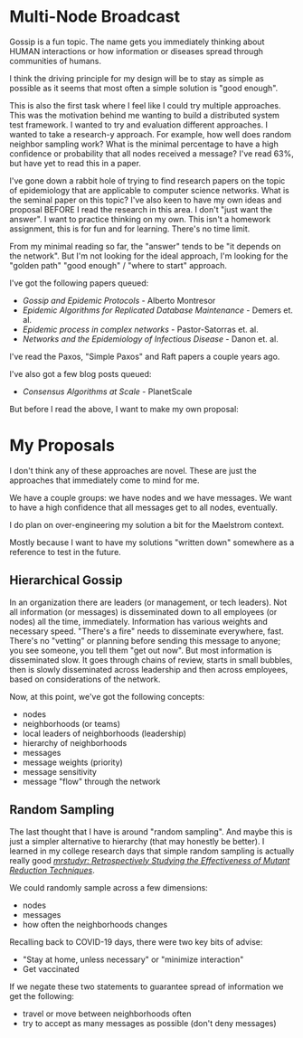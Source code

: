 # Multi-Node Broadcast

Gossip is a fun topic. The name gets you immediately thinking about HUMAN interactions
or how information or diseases spread through communities of humans.

I think the driving principle for my design will be to stay as simple as possible
as it seems that most often a simple solution is "good enough".

This is also the first task where I feel like I could try multiple approaches.
This was the motivation behind me wanting to build a distributed system test
framework. I wanted to try and evaluation different approaches. I wanted to
take a research-y approach. For example, how well does random neighbor sampling work?
What is the minimal percentage to have a high confidence or probability that all
nodes received a message? I've read 63%, but have yet to read this in a paper.

I've gone down a rabbit hole of trying to find research papers on the topic of
epidemiology that are applicable to computer science networks. What is the seminal
paper on this topic? I've also keen to have my own ideas and proposal BEFORE I
read the research in this area. I don't "just want the answer". I want to practice
thinking on my own. This isn't a homework assignment, this is for fun and for
learning. There's no time limit.

From my minimal reading so far, the "answer" tends to be "it depends on the network".
But I'm not looking for the ideal approach, I'm looking for the "golden path"
"good enough" / "where to start" approach.

I've got the following papers queued:

- _Gossip and Epidemic Protocols_ - Alberto Montresor
- _Epidemic Algorithms for Replicated Database Maintenance_ - Demers et. al.
- _Epidemic process in complex networks_ - Pastor-Satorras et. al.
- _Networks and the Epidemiology of Infectious Disease_ - Danon et. al.

I've read the Paxos, "Simple Paxos" and Raft papers a couple years ago.

I've also got a few blog posts queued:
- _Consensus Algorithms at Scale_ - PlanetScale

But before I read the above, I want to make my own proposal:

# My Proposals

I don't think any of these approaches are novel. These are just the approaches
that immediately come to mind for me.

We have a couple groups: we have nodes and we have messages. We want to have a
high confidence that all messages get to all nodes, eventually.

I do plan on over-engineering my solution a bit for the Maelstrom context.

Mostly because I want to have my solutions "written down" somewhere as a reference
to test in the future.

## Hierarchical Gossip

In an organization there are leaders (or management, or tech leaders). Not all information (or messages)
is disseminated down to all employees (or nodes) all the time, immediately.
Information has various weights and necessary speed. "There's a fire" needs to
disseminate everywhere, fast. There's no "vetting" or planning before sending
this message to anyone; you see someone, you tell them "get out now". But most
information is disseminated slow. It goes through chains of review,
starts in small bubbles, then is slowly disseminated across leadership and then across
employees, based on considerations of the network.

Now, at this point, we've got the following concepts:

- nodes
- neighborhoods (or teams)
- local leaders of neighborhoods (leadership)
- hierarchy of neighborhoods
- messages
- message weights (priority)
- message sensitivity
- message "flow" through the network

## Random Sampling

The last thought that I have is around "random sampling". And maybe this is just
a simpler alternative to hierarchy (that may honestly be better). I learned in
my college research days that simple random sampling is actually really good
[_mrstudyr: Retrospectively Studying the Effectiveness of Mutant Reduction Techniques_](https://philmcminn.com/publications/mccurdy2016.pdf).

We could randomly sample across a few dimensions:

- nodes
- messages
- how often the neighborhoods changes

Recalling back to COVID-19 days, there were two key bits of advise:

- "Stay at home, unless necessary" or "minimize interaction"
- Get vaccinated

If we negate these two statements to guarantee spread of information we get the following:

- travel or move between neighborhoods often
- try to accept as many messages as possible (don't deny messages)
